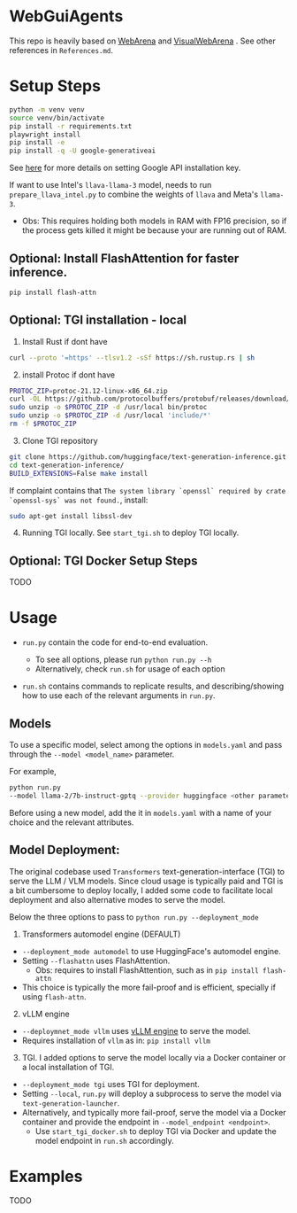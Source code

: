 # WebGuiAgents
This repo is heavily based on [WebArena](https://github.com/web-arena-x/webarena) and [VisualWebArena](https://github.com/web-arena-x/visualwebarena) <link> . See other references in `References.md`.

# Setup Steps
```bash
python -m venv venv
source venv/bin/activate
pip install -r requirements.txt
playwright install
pip install -e 
pip install -q -U google-generativeai
```

See [here](https://ai.google.dev/gemini-api/docs/get-started/python
) for more details on setting Google API installation key.

If want to use Intel's `llava-llama-3` model, needs to run `prepare_llava_intel.py` to combine the weights of `llava` and Meta's `llama-3`. 
- Obs: This requires holding both models in RAM with FP16 precision, so if the process gets killed it might be because your are running out of RAM.


## Optional: Install FlashAttention for faster inference.

```bash
pip install flash-attn
```


## Optional: TGI installation - local
1) Install Rust if dont have
```bash
curl --proto '=https' --tlsv1.2 -sSf https://sh.rustup.rs | sh
```
2) install Protoc if dont have
```bash
PROTOC_ZIP=protoc-21.12-linux-x86_64.zip
curl -OL https://github.com/protocolbuffers/protobuf/releases/download/v21.12/$PROTOC_ZIP
sudo unzip -o $PROTOC_ZIP -d /usr/local bin/protoc
sudo unzip -o $PROTOC_ZIP -d /usr/local 'include/*'
rm -f $PROTOC_ZIP
```

3) Clone TGI repository
```bash
git clone https://github.com/huggingface/text-generation-inference.git
cd text-generation-inference/
BUILD_EXTENSIONS=False make install
```

If complaint contains  that ```The system library `openssl` required by crate `openssl-sys` was not found.```, install: 

```bash
sudo apt-get install libssl-dev
```

4) Running TGI locally. See `start_tgi.sh` to deploy TGI locally.


## Optional: TGI Docker Setup Steps
TODO


# Usage
- `run.py` contain the code for end-to-end evaluation.
    - To see all options, please run `python run.py --h`
    - Alternatively, check `run.sh` for usage of each option

- `run.sh` contains commands to replicate results, and describing/showing how to use each of the relevant arguments in `run.py`.

## Models
To use a specific model, select among the options in `models.yaml` and pass through the `--model <model_name>` parameter. 

For example, 

```bash
python run.py
--model llama-2/7b-instruct-gptq --provider huggingface <other parameters>
```

Before using a new model, add the it in `models.yaml` with a name of your choice and the relevant attributes. 

## Model Deployment: 
The original codebase used `Transformers` text-generation-interface (TGI) to serve the LLM / VLM models. Since cloud usage is typically paid and TGI is a bit cumbersome to deploy locally, I added some code to facilitate local deployment and also alternative modes to serve the model.

Below the three options to pass to `python run.py --deployment_mode`

1) Transformers automodel engine (DEFAULT)
- `--deployment_mode automodel` to use HuggingFace's automodel engine.
- Setting `--flashattn` uses FlashAttention. 
    - Obs: requires to install FlashAttention, such as in `pip install flash-attn`
- This choice is typically the more fail-proof and is efficient, specially if using `flash-attn`.

2) vLLM engine
- `--deploymnet_mode vllm` uses [vLLM engine](https://blog.vllm.ai/2023/06/20/vllm.html) to serve the model. 
- Requires installation of `vllm` as in: `pip install vllm`

3) TGI. 
I added options to serve the model locally via a Docker container or a local installation of TGI. 
- `--deployment_mode tgi` uses TGI for deployment.
- Setting `--local`, `run.py` will deploy a subprocess to serve the model via `text-generation-launcher`.
- Alternatively, and typically more fail-proof, serve the model via a Docker container and provide the endpoint in `--model_endpoint <endpoint>`. 
    - Use `start_tgi_docker.sh` to deploy TGI via Docker and update the model endpoint in `run.sh` accordingly.


# Examples
TODO